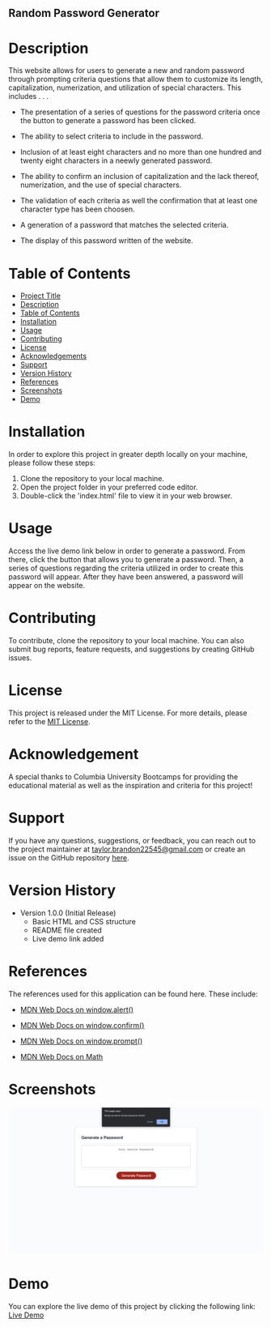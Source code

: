 ## Random Password Generator

# Description
This website allows for users to generate a new and random password through prompting criteria questions that allow them to customize its length, capitalization, numerization, and utilization of special characters.
This includes . . .

* The presentation of a series of questions for the password criteria once the button to generate a password has been clicked.

* The ability to select criteria to include in the password.

* Inclusion of at least eight characters and no more than one hundred and twenty eight characters in a neewly generated password.

* The ability to confirm an inclusion of capitalization and the lack thereof, numerization, and the use of special characters.

* The validation of each criteria as well the confirmation that at least one character type has been choosen.

* A generation of a password that matches the selected criteria.

* The display of this password written of the website.

# Table of Contents
* [Project Title](#project-title)
* [Description](#description)
* [Table of Contents](#table-of-contents)
* [Installation](#installation)
* [Usage](#usage)
* [Contributing](#contributing)
* [License](#license)
* [Acknowledgements](#acknowledgements)
* [Support](#support)
* [Version History](#version-history)
*  [References](#references)
*  [Screenshots](#screenshots)
*  [Demo](#demo)

# Installation
In order to explore this project in greater depth locally on your machine, please follow these steps:

1. Clone the repository to your local machine.
2. Open the project folder in your preferred code editor.
3. Double-click the 'index.html' file to view it in your web browser.

# Usage
Access the live demo link below in order to generate a password. From there, click the button that allows you to generate a password. Then, a series of questions regarding the criteria utilized in order to create this password will appear. After they have been answered, a password will appear on the website. 

# Contributing
To contribute, clone the repository to your local machine. You can also submit bug reports, feature requests, and suggestions by creating GitHub issues.

# License
This project is released under the MIT License. For more details, please refer to the [MIT License](./LICENSE).

# Acknowledgement
A special thanks to Columbia University Bootcamps for providing the educational material as well as the inspiration and criteria for this project!

# Support
If you have any questions, suggestions, or feedback, you can reach out to the project maintainer at [taylor.brandon22545@gmail.com](mailto:taylor.brandon22545@gmail.com) or create an issue on the GitHub repository [here](https://github.com/Taylor-Brandon).


# Version History
* Version 1.0.0 (Initial Release)
    * Basic HTML and CSS structure    
    * README file created
    * Live demo link added

# References
The references used for this application can be found here. These include:

* [MDN Web Docs on window.alert()](https://developer.mozilla.org/en-US/docs/Web/API/Window/alert)

* [MDN Web Docs on window.confirm()](https://developer.mozilla.org/en-US/docs/Web/API/Window/confirm)

* [MDN Web Docs on window.prompt()](https://developer.mozilla.org/en-US/docs/Web/API/Window/prompt)

* [MDN Web Docs on Math](https://developer.mozilla.org/en-US/docs/Web/JavaScript/Reference/Global_Objects/Math)


# Screenshots
![Game Screenshot](./images/RPG.png)

# Demo
You can explore the live demo of this project by clicking the following link: [Live Demo](https://taylor-brandon.github.io/Random-Password-Generator/)